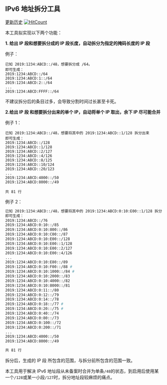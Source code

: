 ## IPv6 地址拆分工具

[更新历史](CHANGELOG.md)  [![HitCount](http://hits.dwyl.io/thianda/xda-tools/ipv6-split.svg)](http://hits.dwyl.io/thianda/xda-tools/ipv6-split) 

本工具拟实现以下两个功能：

**1. 给出 IP 段和想要拆分成的 IP 段长度，自动拆分为指定的掩码长度的 IP 段**

例子：

```
已知 2019:1234:ABCD::/48，想要拆分成 /64。
即可生成：
2019:1234:ABCD::/64
2019:1234:ABCD:1::/64
2019:1234:ABCD:2::/64
...
2019:1234:ABCD:FFFF::/64
```

不建议拆分后的条目过多，会导致分割时间过长甚至卡死。

**2.给出 IP 段 和想要拆分出来的单个 IP，自动将单个 IP 取出，余下 IP 尽可能合并**

例子 1：

```
已知 2019:1234:ABCD::/48，想要将其中的 2019:1234:ABCD::1/128 拆分出来
即可生成：
2019:1234:ABCD::/128
2019:1234:ABCD::1/128
2019:1234:ABCD::2/127
2019:1234:ABCD::4/126
2019:1234:ABCD::8/125
2019:1234:ABCD::10/124
2019:1234:ABCD::20/123
...
2019:1234:ABCD:4000::/50
2019:1234:ABCD:8000::/49

共 81 行
```

例子 2：

```sh
已知 2019:1234:ABCD::/48，想要将其中的 2019:1234:ABCD:0:10:E00::1/128 拆分出来
即可生成：
2019:1234:ABCD::/76
2019:1234:ABCD:0:10::/85
2019:1234:ABCD:0:10:800::/86
2019:1234:ABCD:0:10:C00::/87
2019:1234:ABCD:0:10:E00::/128
2019:1234:ABCD:0:10:E00::1/128
2019:1234:ABCD:0:10:E00::2/127
2019:1234:ABCD:0:10:E00::4/126
...
2019:1234:ABCD:0:10:E80::/89
2019:1234:ABCD:0:10:F00::/88 #
2019:1234:ABCD:0:10:1000::/84 #
2019:1234:ABCD:0:10:2000::/83
2019:1234:ABCD:0:10:4000::/82
2019:1234:ABCD:0:10:8000::/81
2019:1234:ABCD:0:11::/80
2019:1234:ABCD:0:12::/79
2019:1234:ABCD:0:14::/78
2019:1234:ABCD:0:18::/77 #
2019:1234:ABCD:0:20::/75 #
2019:1234:ABCD:0:40::/74
2019:1234:ABCD:0:80::/73
2019:1234:ABCD:0:100::/72
2019:1234:ABCD:0:200::/71
...
2019:1234:ABCD:4000::/50
2019:1234:ABCD:8000::/49

共 81 行
```

拆分后，生成的 IP 段 所包含的范围，与拆分前所包含的范围一致。

本工具用于解决 IPv6 地址段从未备案时合并为单条`/48`的状态，到启用后使用某一个`/128`或某一小段`/127`时，拆分地址段较麻烦的痛点。

